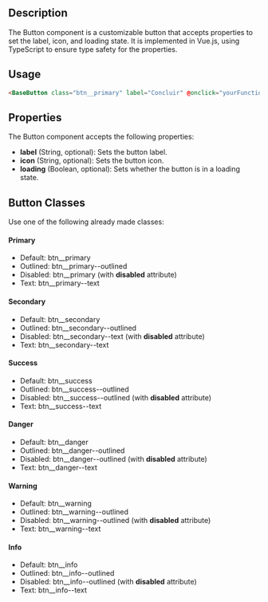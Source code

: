 ## Description

The Button component is a customizable button that accepts properties to set the label, icon, and loading state. It is implemented in Vue.js, using TypeScript to ensure type safety for the properties.

## Usage

```html
<BaseButton class="btn__primary" label="Concluir" @onclick="yourFunction" />
```

## Properties

The Button component accepts the following properties:

- **label** (String, optional): Sets the button label.
- **icon** (String, optional): Sets the button icon.
- **loading** (Boolean, optional): Sets whether the button is in a loading state.

## Button Classes

Use one of the following already made classes:

#### Primary

- Default: btn\_\_primary
- Outlined: btn\_\_primary--outlined
- Disabled: btn\_\_primary (with **disabled** attribute)
- Text: btn\_\_primary--text

#### Secondary

- Default: btn\_\_secondary
- Outlined: btn\_\_secondary--outlined
- Disabled: btn\_\_secondary--text (with **disabled** attribute)
- Text: btn\_\_secondary--text

#### Success

- Default: btn\_\_success
- Outlined: btn\_\_success--outlined
- Disabled: btn\_\_success--outlined (with **disabled** attribute)
- Text: btn\_\_success--text

#### Danger

- Default: btn\_\_danger
- Outlined: btn\_\_danger--outlined
- Disabled: btn\_\_danger--outlined (with **disabled** attribute)
- Text: btn\_\_danger--text

#### Warning

- Default: btn\_\_warning
- Outlined: btn\_\_warning--outlined
- Disabled: btn\_\_warning--outlined (with **disabled** attribute)
- Text: btn\_\_warning--text

#### Info

- Default: btn\_\_info
- Outlined: btn\_\_info--outlined
- Disabled: btn\_\_info--outlined (with **disabled** attribute)
- Text: btn\_\_info--text
